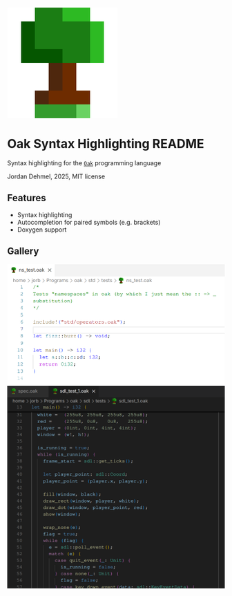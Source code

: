 
![The `Oak` logo: A pixelated tree](logo.png)

# Oak Syntax Highlighting README

Syntax highlighting for the
[`Oak`](https://github.com/jorbDehmel/oak) programming language

Jordan Dehmel, 2025, MIT license

## Features

- Syntax highlighting
- Autocompletion for paired symbols (e.g. brackets)
- Doxygen support

## Gallery

![`Oak` code being highlighted in light mode](1.png)
![`Oak` code being highlighted in dark mode](2.png)
